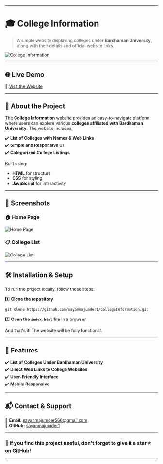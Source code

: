 
---

# 🎓 **College Information**  

> A simple website displaying colleges under **Bardhaman University**, along with their details and official website links.  

![College Information](https://raw.githubusercontent.com/sayanmajumder1/CollegeInformation/main/cp.png)  

---

## 🌐 **Live Demo**  
🔗 [Visit the Website](https://sayanmajumder1.github.io/CollegeInformation/)  

---

## 📖 **About the Project**  

The **College Information** website provides an easy-to-navigate platform where users can explore various **colleges affiliated with Bardhaman University**. The website includes:  

✔️ **List of Colleges with Names & Web Links**  
✔️ **Simple and Responsive UI**  
✔️ **Categorized College Listings**  

Built using:  

- **HTML** for structure  
- **CSS** for styling  
- **JavaScript** for interactivity  

---

## 📸 **Screenshots**  

### 🏠 Home Page  
![Home Page](https://raw.githubusercontent.com/sayanmajumder1/CollegeInformation/main/home.png)  

### 📋 College List  
![College List](https://raw.githubusercontent.com/sayanmajumder1/CollegeInformation/main/colleges.png)  

---

## 🛠️ **Installation & Setup**  

To run the project locally, follow these steps:  

1️⃣ **Clone the repository**  
```bash
git clone https://github.com/sayanmajumder1/CollegeInformation.git
```  

2️⃣ **Open the `index.html` file** in a browser  

And that's it! The website will be fully functional.  

---

## 🚀 **Features**  

✔️ **List of Colleges Under Bardhaman University**  
✔️ **Direct Web Links to College Websites**  
✔️ **User-Friendly Interface**  
✔️ **Mobile Responsive**  

---

## 📬 **Contact & Support**  

📧 **Email:** sayanmajumder566@gmail.com  
🔗 **GitHub:** [sayanmajumder1](https://github.com/sayanmajumder1)  

---

### 🌟 **If you find this project useful, don't forget to give it a star ⭐ on GitHub!**  

---



